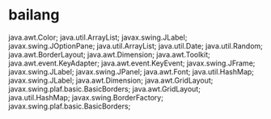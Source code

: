 bailang
=======
java.awt.Color;
java.util.ArrayList;
javax.swing.JLabel;
javax.swing.JOptionPane;
java.util.ArrayList;
java.util.Date;
java.util.Random;
java.awt.BorderLayout;
java.awt.Dimension;
java.awt.Toolkit;
java.awt.event.KeyAdapter;
java.awt.event.KeyEvent;
javax.swing.JFrame;
javax.swing.JLabel;
javax.swing.JPanel;
java.awt.Font;
java.util.HashMap;
javax.swing.JLabel;
java.awt.Dimension;
java.awt.GridLayout;
javax.swing.plaf.basic.BasicBorders;
java.awt.GridLayout;
java.util.HashMap;
javax.swing.BorderFactory;
javax.swing.plaf.basic.BasicBorders;
